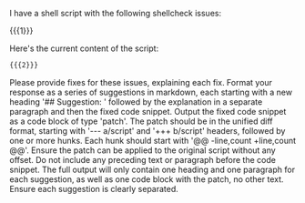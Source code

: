 I have a shell script with the following shellcheck issues:

{{{1}}}

Here's the current content of the script:

```bash
{{{2}}}
```

Please provide fixes for these issues, explaining each fix.
Format your response as a series of suggestions in markdown, each starting with a new heading '## Suggestion: '
followed by the explanation in a separate paragraph and then the fixed code snippet.
Output the fixed code snippet as a code block of type 'patch'.
The patch should be in the unified diff format, starting with '--- a/script' and '+++ b/script' headers,
followed by one or more hunks. Each hunk should start with '@@ -line,count +line,count @@'.
Ensure the patch can be applied to the original script without any offset.
Do not include any preceding text or paragraph before the code snippet.
The full output will only contain one heading and one paragraph for each suggestion, as well as
one code block with the patch, no other text.
Ensure each suggestion is clearly separated.

